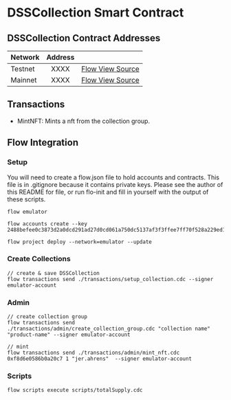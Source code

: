 # DSSCollection Smart Contract

## DSSCollection Contract Addresses
| Network   | Address |                                                                                     |
| ----------|:-------:|-------------------------------------------------------------------------------------|
| Testnet   |  XXXX   | [Flow View Source](https://flow-view-source.com/testnet/) |
| Mainnet   |  XXXX   | [Flow View Source](https://flow-view-source.com/mainnet/) |


## Transactions
- MintNFT: Mints a nft from the collection group.

## Flow Integration

### Setup
You will need to create a flow.json file to hold accounts and contracts. This file is in .gitignore because it contains private keys. Please see the author of this README for file, or run flo-init and fill in yourself with the output of these scripts.
```
flow emulator

flow accounts create --key 2488befee0c3873d2a0dcd291ad27d0cd061a750dc5137af3f3ffee7ff70f528a229ed1039ce1de23986d4506d4671df096881e5d60c18e93c8df321a180adac

flow project deploy --network=emulator --update
```

### Create Collections
```
// create & save DSSCollection 
flow transactions send ./transactions/setup_collection.cdc --signer emulator-account
```

### Admin
```
// create collection group
flow transactions send ./transactions/admin/create_collection_group.cdc "collection name" "product-name" --signer emulator-account

// mint
flow transactions send ./transactions/admin/mint_nft.cdc 0xf8d6e0586b0a20c7 1 "jer.ahrens"  --signer emulator-account

```


### Scripts
```
flow scripts execute scripts/totalSupply.cdc
```



